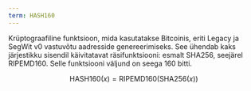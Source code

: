 ```yaml
---
term: HASH160
---
```


Krüptograafiline funktsioon, mida kasutatakse Bitcoinis, eriti Legacy ja SegWit v0 vastuvõtu aadresside genereerimiseks. See ühendab kaks järjestikku sisendil käivitatavat räsifunktsiooni: esmalt SHA256, seejärel RIPEMD160. Selle funktsiooni väljund on seega 160 bitti.

$$\text{HASH160}(x) = \text{RIPEMD160}(\text{SHA256}(x))$$